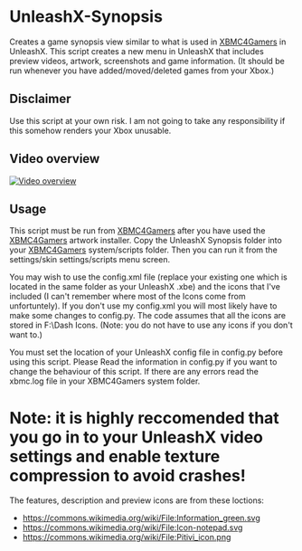 # UnleashX-Synopsis
Creates a game synopsis view similar to what is used in [XBMC4Gamers][XBMC4Gamers] in UnleashX. This script creates a new menu in UnleashX that includes preview videos, artwork, screenshots and game information. (It should be run whenever you have added/moved/deleted games from your Xbox.)

## Disclaimer
Use this script at your own risk. I am not going to take any responsibility if this somehow renders your Xbox unusable.

## Video overview
[![Video overview](http://img.youtube.com/vi/Gyfij1mHMaw/0.jpg)](http://www.youtube.com/watch?v=Gyfij1mHMaw "Video overview")

## Usage
This script must be run from [XBMC4Gamers][XBMC4Gamers] after you have used the [XBMC4Gamers][XBMC4Gamers] artwork installer.
Copy the UnleashX Synopsis folder into your [XBMC4Gamers][XBMC4Gamers] system/scripts folder. Then you can run it from the settings/skin settings/scripts menu screen.

You may wish to use the config.xml file (replace your existing one which is located in the same folder as your UnleashX .xbe) and the icons that I've included (I can't remember where most of the Icons come from unfortuntely). If you don't use my config.xml you will most likely have to make some changes to config.py. The code assumes that all the icons are stored in F:\\Dash Icons. (Note: you do not have to use any icons if you don't want to.)

You must set the location of your UnleashX config file in config.py before using this script.
Please Read the information in config.py if you want to change the behaviour of this script.
If there are any errors read the xbmc.log file in your XBMC4Gamers system folder.

# Note: it is highly reccomended that you go in to your UnleashX video settings and enable texture compression to avoid crashes!
[XBMC4Gamers]: https://github.com/Rocky5/XBMC4Gamers

The features, description and preview icons are from these loctions:
* https://commons.wikimedia.org/wiki/File:Information_green.svg
* https://commons.wikimedia.org/wiki/File:Icon-notepad.svg
* https://commons.wikimedia.org/wiki/File:Pitivi_icon.png
